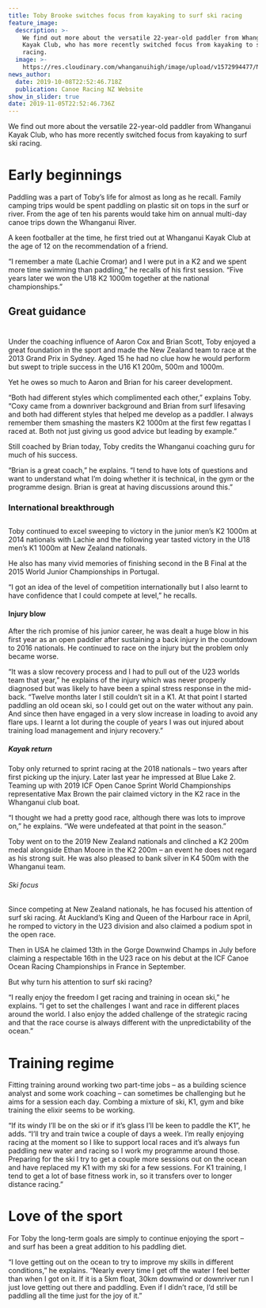 ```yaml
---
title: Toby Brooke switches focus from kayaking to surf ski racing
feature_image:
  description: >-
    We find out more about the versatile 22-year-old paddler from Whanganui
    Kayak Club, who has more recently switched focus from kayaking to surf ski
    racing.
  image: >-
    https://res.cloudinary.com/whanganuihigh/image/upload/v1572994477/News/Toby_Brooke_Canoe_Racing_NZ_website_9.10.19.jpg
news_author:
  date: 2019-10-08T22:52:46.718Z
  publication: Canoe Racing NZ Website
show_in_slider: true
date: 2019-11-05T22:52:46.736Z
---
```

We find out more about the versatile 22-year-old paddler from Whanganui Kayak Club, who has more recently switched focus from kayaking to surf ski racing.

# Early beginnings #

Paddling was a part of Toby’s life for almost as long as he recall. Family camping trips would be spent paddling on plastic sit on tops in the surf or river. From the age of ten his parents would take him on annual multi-day canoe trips down the Whanganui River.

A keen footballer at the time, he first tried out at Whanganui Kayak Club at the age of 12 on the recommendation of a friend.

“I remember a mate (Lachie Cromar) and I were put in a K2 and we spent more time swimming than paddling,” he recalls of his first session. “Five years later we won the U18 K2 1000m together at the national championships.”

## Great guidance ##

Under the coaching influence of Aaron Cox and Brian Scott, Toby enjoyed a great foundation in the sport and made the New Zealand team to race at the 2013 Grand Prix in Sydney. Aged 15 he had no clue how he would perform but swept to triple success in the U16 K1 200m, 500m and 1000m.

Yet he owes so much to Aaron and Brian for his career development.

“Both had different styles which complimented each other,” explains Toby. “Coxy came from a downriver background and Brian from surf lifesaving and both had different styles that helped me develop as a paddler. I always remember them smashing the masters K2 1000m at the first few regattas I raced at. Both not just giving us good advice but leading by example.”

Still coached by Brian today, Toby credits the Whanganui coaching guru for much of his success.

“Brian is a great coach,” he explains. “I tend to have lots of questions and want to understand what I’m doing whether it is technical, in the gym or the programme design. Brian is great at having discussions around this.”

### International breakthrough ###

Toby continued to excel sweeping to victory in the junior men’s K2 1000m at 2014 nationals with Lachie and the following year tasted victory in the U18 men’s K1 1000m at New Zealand nationals.

He also has many vivid memories of finishing second in the B Final at the 2015 World Junior Championships in Portugal.

“I got an idea of the level of competition internationally but I also learnt to have confidence that I could compete at level,” he recalls.

#### Injury blow ####

After the rich promise of his junior career, he was dealt a huge blow in his first year as an open paddler after sustaining a back injury in the countdown to 2016 nationals. He continued to race on the injury but the problem only became worse.

“It was a slow recovery process and I had to pull out of the U23 worlds team that year,” he explains of the injury which was never properly diagnosed but was likely to have been a spinal stress response in the mid-back. “Twelve months later I still couldn’t sit in a K1. At that point I started paddling an old ocean ski, so I could get out on the water without any pain. And since then have engaged in a very slow increase in loading to avoid any flare ups. I learnt a lot during the couple of years I was out injured about training load management and injury recovery.”

##### Kayak return #####

Toby only returned to sprint racing at the 2018 nationals – two years after first picking up the injury. Later last year he impressed at Blue Lake 2. Teaming up with 2019 ICF Open Canoe Sprint World Championships representative Max Brown the pair claimed victory in the K2 race in the Whanganui club boat.

“I thought we had a pretty good race, although there was lots to improve on,” he explains. “We were undefeated at that point in the season.”

Toby went on to the 2019 New Zealand nationals and clinched a K2 200m medal alongside Ethan Moore in the K2 200m – an event he does not regard as his strong suit. He was also pleased to bank silver in K4 500m with the Whanganui team.

###### Ski focus ######

Since competing at New Zealand nationals, he has focused his attention of surf ski racing. At Auckland’s King and Queen of the Harbour race in April, he romped to victory in the U23 division and also claimed a podium spot in the open race.

Then in USA he claimed 13th in the Gorge Downwind Champs in July before claiming a respectable 16th in the U23 race on his debut at the ICF Canoe Ocean Racing Championships in France in September.

But why turn his attention to surf ski racing?

“I really enjoy the freedom I get racing and training in ocean ski,” he explains. “I get to set the challenges I want and race in different places around the world. I also enjoy the added challenge of the strategic racing and that the race course is always different with the unpredictability of the ocean.”

# Training regime #

Fitting training around working two part-time jobs – as a building science analyst and some work coaching – can sometimes be challenging but he aims for a session each day. Combing a mixture of ski, K1, gym and bike training the elixir seems to be working.

“If its windy I’ll be on the ski or if it’s glass I’ll be keen to paddle the K1”, he adds. “I’ll try and train twice a couple of days a week. I’m really enjoying racing at the moment so I like to support local races and it’s always fun paddling new water and racing so I work my programme around those. Preparing for the ski I try to get a couple more sessions out on the ocean and have replaced my K1 with my ski for a few sessions. For K1 training, I tend to get a lot of base fitness work in, so it transfers over to longer distance racing.”

# Love of the sport #

For Toby the long-term goals are simply to continue enjoying the sport – and surf has been a great addition to his paddling diet.

“I love getting out on the ocean to try to improve my skills in different conditions,” he explains. “Nearly every time I get off the water I feel better than when I got on it. If it is a 5km float, 30km downwind or downriver run I just love getting out there and paddling. Even if I didn’t race, I’d still be paddling all the time just for the joy of it.”
